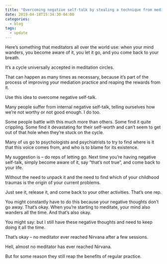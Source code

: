 ```yaml
---
title: "Overcoming negative self-talk by stealing a technique from meditation"
date: 2019-04-18T15:34:30-04:00
categories:
  - blog
tags:
  - update
---
```


Here’s something that meditators all over the world use: when your mind wanders, you become aware of it, you let it go, and you come back to your breath.

It’s a cycle universally accepted in meditation circles.

That can happen as many times as necessary, because it’s part of the process of improving your mediation practice and reaping the rewards from it.

Use this idea to overcome negative self-talk.

Many people suffer from internal negative self-talk, telling ourselves how we’re not worthy or not good enough. I do too.

Some people battle with this much more than others. Some find it quite crippling. Some find it devastating for their self-worth and can’t seem to get out of that hole when they’re stuck on the cycle.

Many of us go to psychologists and psychiatrists to try to find where is it that this voice comes from, and who is to blame for its existence.

My suggestion is – do reps of letting go. Next time you’re having negative self-talk, simply become aware of it, say “that’s not true”, and come back to your life.

Without the need to unpack it and the need to find which of your childhood traumas is the origin of your current problems.

Just see it, release it, and come back to your other activities. That’s one rep.

You might constantly have to do this because your negative thoughts don’t go away. That’s okay. When you’re starting to meditate, your mind also wanders all the time. And that’s also okay.

You might say: but I still have these negative thoughts and need to keep doing it all the time.

That’s okay – no meditator ever reached Nirvana after a few sessions.

Hell, almost no meditator has ever reached Nirvana.

But for some reason they still reap the benefits of regular practice.